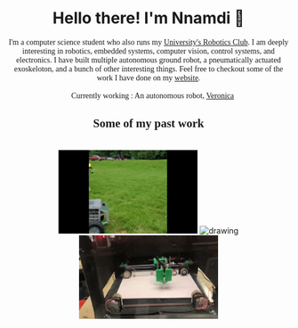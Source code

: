 <h1 align='center'> Hello there! I'm Nnamdi 👋</h1>

<p align="center" style="font-family:'Roboto mono'"> I'm a computer science student who also runs my <a href="https://github.com/waynerobotics">University's Robotics Club</a>. I am deeply interesting in robotics, embedded systems, computer vision, control systems, and electronics. I have built multiple autonomous ground robot, a pneumatically actuated exoskeloton, and a bunch of other interesting things. Feel free to checkout some of the work I have done on my <a href="https://mr-monwe.github.io/">website</a>.
</br></br>
🔭 Currently working : An autonomous robot, <a href="https://github.com/waynerobotics/veronica">Veronica</a>
</br>
</p>

<h2 align="center" style="font-family:'Roboto mono'"> Some of my past work</h2>

  <p align="center">
    </br>
<img src="igvc.gif" alt="drawing" width="250" height="150"/> <img src="ex.gif" alt="drawing" width="100" height="150"/>  <img src="draw.gif" alt="drawing" width="250" height="150"/>   
  </p>
  
<!-- **Mr-Monwe/Mr-Monwe** is a ✨ _special_ ✨ repository because its `README.md` (this file) appears on your GitHub profile.

Here are some ideas to get you started:

- 🔭 I’m currently working on ...
- 🌱 I’m currently learning ...
- 👯 I’m looking to collaborate on ...
- 🤔 I’m looking for help with ...
- 💬 Ask me about ...
- 📫 How to reach me: ...
- 😄 Pronouns: ...
- ⚡ Fun fact: ...
-->
